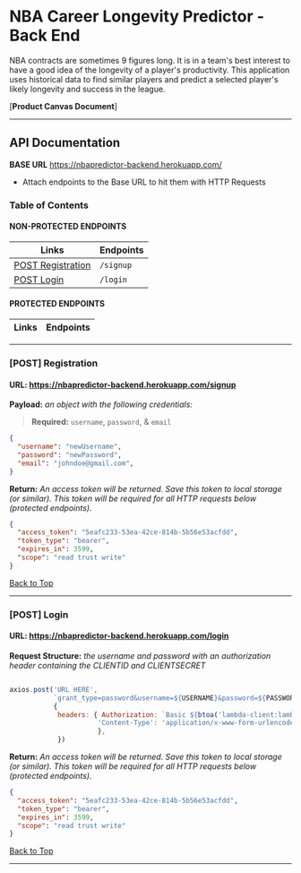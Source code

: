 # NBA Career Longevity Predictor - Back End

NBA contracts are sometimes 9 figures long. It is in a team's best interest to have a good idea of the longevity of a player's productivity. This application uses historical data to find similar players and predict a selected player's likely longevity and success in the league.

[**Product Canvas Document**]

---

## **API Documentation**

**BASE URL** https://nbapredictor-backend.herokuapp.com/

- Attach endpoints to the Base URL to hit them with HTTP Requests

### **Table of Contents**

#### NON-PROTECTED ENDPOINTS

| Links                                   | Endpoints            |
| --------------------------------------- | -------------------- |
| [POST Registration](#post-registration) | `/signup`            |
| [POST Login](#post-login)               | `/login`             |

#### PROTECTED ENDPOINTS

| Links | Endpoints |
|-------|-----------|


---

### [POST] Registration

#### URL: https://nbapredictor-backend.herokuapp.com/signup

**Payload:** _an object with the following credentials:_

> **Required:** `username`, `password`, & `email`

```json
{
  "username": "newUsername",
  "password": "newPassword",
  "email": "johndoe@gmail.com",
}
```

**Return:** _An access token will be returned. Save this token to local storage (or similar). This token will be required for all HTTP requests below (protected endpoints)._

```json
{
  "access_token": "5eafc233-53ea-42ce-814b-5b56e53acfdd",
  "token_type": "bearer",
  "expires_in": 3599,
  "scope": "read trust write"
}
```

[Back to Top](#table-of-contents)

---

### [POST] Login

#### URL: https://nbapredictor-backend.herokuapp.com/login

**Request Structure:** _the username and password with an authorization header containing the CLIENTID and CLIENTSECRET_

```javascript

axios.post('URL HERE', 
           `grant_type=password&username=${USERNAME}&password=${PASSWORD}`, 
           {
            headers: { Authorization: `Basic ${btoa('lambda-client:lambda-secret')}`,
                      'Content-Type': 'application/x-www-form-urlencoded'
                      },
            })
```

**Return:** _An access token will be returned. Save this token to local storage (or similar). This token will be required for all HTTP requests below (protected endpoints)._

```json
{
  "access_token": "5eafc233-53ea-42ce-814b-5b56e53acfdd",
  "token_type": "bearer",
  "expires_in": 3599,
  "scope": "read trust write"
}
```

[Back to Top](#table-of-contents)

---
